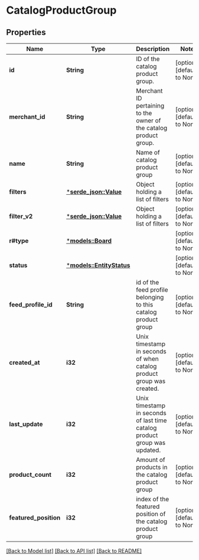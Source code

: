 # CatalogProductGroup

## Properties
Name | Type | Description | Notes
------------ | ------------- | ------------- | -------------
**id** | **String** | ID of the catalog product group. | [optional] [default to None]
**merchant_id** | **String** | Merchant ID pertaining to the owner of the catalog product group. | [optional] [default to None]
**name** | **String** | Name of catalog product group | [optional] [default to None]
**filters** | [***serde_json::Value**](.md) | Object holding a list of filters | [optional] [default to None]
**filter_v2** | [***serde_json::Value**](.md) | Object holding a list of filters | [optional] [default to None]
**r#type** | [***models::Board**](Board.md) |  | [optional] [default to None]
**status** | [***models::EntityStatus**](EntityStatus.md) |  | [optional] [default to None]
**feed_profile_id** | **String** | id of the feed profile belonging to this catalog product group | [optional] [default to None]
**created_at** | **i32** | Unix timestamp in seconds of when catalog product group was created. | [optional] [default to None]
**last_update** | **i32** | Unix timestamp in seconds of last time catalog product group was updated. | [optional] [default to None]
**product_count** | **i32** | Amount of products in the catalog product group | [optional] [default to None]
**featured_position** | **i32** | index of the featured position of the catalog product group | [optional] [default to None]

[[Back to Model list]](../README.md#documentation-for-models) [[Back to API list]](../README.md#documentation-for-api-endpoints) [[Back to README]](../README.md)


